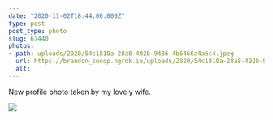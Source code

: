 ```yaml
---
date: "2020-11-02T18:44:00.000Z"
type: post 
post_type: photo
slug: 67440
photos: 
- path: uploads/2020/54c1810a-28a8-492b-9486-4b6466a4a6c4.jpeg
  url: https://brandon_swoop.ngrok.io/uploads/2020/54c1810a-28a8-492b-9486-4b6466a4a6c4.jpeg
  alt: 
---
```

New profile photo taken by my lovely wife. 


![](/uploads/2020/54c1810a-28a8-492b-9486-4b6466a4a6c4.jpeg)
